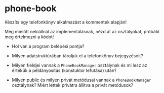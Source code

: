 # phone-book

Készíts egy telefonkönyv alkalmazást a kommentek alapján!

Még mielőtt nekiállnál az implementálásnak,
nézd át az osztályokat,
próbáld meg értelmezni a kódot!
- Hol van a program belépési pontja?

- Milyen adatstruktúrában tároljuk el a telefonkönyv
bejegyzéseit? 

- Milyen fieldjei vannak a `PhoneBookManager` osztálynak 
és mi lesz az értékük a 
példányosítás (konstuktor lefutása) után?

- Milyen public és milyen privát metódusai vannak a
`PhoneBookManager` osztálynak? Miért lettek privátra
állítva a privát metódusok?